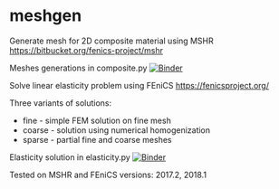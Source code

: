 # meshgen

Generate mesh for 2D composite material using MSHR https://bitbucket.org/fenics-project/mshr

Meshes generations in composite.py [![Binder](https://mybinder.org/badge.svg)](https://mybinder.org/v2/gh/petch/meshgen/master?filepath=composite.ipynb)

Solve linear elasticity problem using FEniCS https://fenicsproject.org/

Three variants of solutions: 
* fine - simple FEM solution on fine mesh
* coarse - solution using numerical homogenization
* sparse - partial fine and coarse meshes

Elasticity solution in elasticity.py [![Binder](https://mybinder.org/badge.svg)](https://mybinder.org/v2/gh/petch/meshgen/master?filepath=elasticity.ipynb)

Tested on MSHR and FEniCS versions: 2017.2, 2018.1
